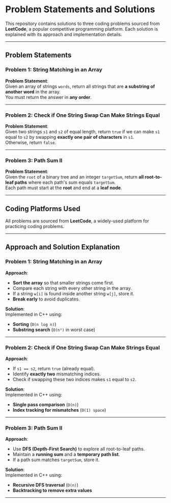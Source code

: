 # Problem Statements and Solutions

This repository contains solutions to three coding problems sourced from **LeetCode**, a popular competitive programming platform. Each solution is explained with its approach and implementation details.

---

## Problem Statements

### Problem 1: String Matching in an Array
**Problem Statement**:  
Given an array of strings `words`, return all strings that are **a substring of another word** in the array.  
You must return the answer in **any order**.

---

### Problem 2: Check if One String Swap Can Make Strings Equal
**Problem Statement**:  
Given two strings `s1` and `s2` of equal length, return `true` if we can make `s1` equal to `s2` by swapping **exactly one pair of characters** in `s1`.  
Otherwise, return `false`.

---

### Problem 3: Path Sum II
**Problem Statement**:  
Given the `root` of a binary tree and an integer `targetSum`, return **all root-to-leaf paths** where each path's sum equals `targetSum`.  
Each path must start at the **root** and end at a **leaf node**.

---

## Coding Platforms Used
All problems are sourced from **LeetCode**, a widely-used platform for practicing coding problems.

---

## Approach and Solution Explanation

### Problem 1: String Matching in an Array
**Approach**:
- **Sort the array** so that smaller strings come first.
- Compare each string with every other string in the array.
- If a string `w[i]` is found inside another string `w[j]`, store it.
- **Break early** to avoid duplicates.

**Solution**:  
Implemented in C++ using:
- **Sorting** (`O(n log n)`)
- **Substring search** (`O(n²)` in worst case)

---

### Problem 2: Check if One String Swap Can Make Strings Equal
**Approach**:
- If `s1 == s2`, return `true` (already equal).
- Identify **exactly two** mismatching indices.
- Check if swapping these two indices makes `s1` equal to `s2`.

**Solution**:  
Implemented in C++ using:
- **Single pass comparison** (`O(n)`)
- **Index tracking for mismatches** (`O(1) space`)

---

### Problem 3: Path Sum II
**Approach**:
- Use **DFS (Depth-First Search)** to explore all root-to-leaf paths.
- Maintain a **running sum** and a **temporary path list**.
- If a path sum matches `targetSum`, store it.

**Solution**:  
Implemented in C++ using:
- **Recursive DFS traversal** (`O(n)`)
- **Backtracking to remove extra values**

---